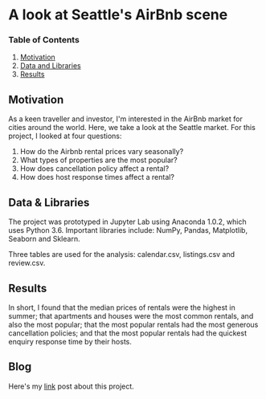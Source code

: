 # A look at Seattle's AirBnb scene

### Table of Contents

1. [Motivation](#motivation)
2. [Data and Libraries](#requirements)
4. [Results](#results)

## Motivation <a name="libraries"></a>

As a keen traveller and investor, I'm interested in the AirBnb market for cities around the world. Here, we take a look at the Seattle market. For this project, I looked at four questions:

1. How do the Airbnb rental prices vary seasonally?
2. What types of properties are the most popular?
3. How does cancellation policy affect a rental?
4. How does host response times affect a rental?

## Data & Libraries <a name="requirements"></a>

The project was prototyped in Jupyter Lab using Anaconda 1.0.2, which uses Python 3.6. Important libraries include: NumPy, Pandas, Matplotlib, Seaborn and Sklearn.

Three tables are used for the analysis: calendar.csv, listings.csv and review.csv.

## Results <a name="results"></a>

In short, I found that the median prices of rentals were the highest in summer; that apartments and houses were the most common rentals, and also the most popular; that the most popular rentals had the most generous cancellation policies; and that the most popular rentals had the quickest enquiry response time by their hosts.


## Blog <a name="results"></a>
Here's my [link](https://medium.com/@col_jung/travelling-or-investing-seattles-airbnb-scene-a4d8e613a1ca "blog") post about this project.